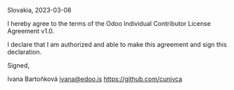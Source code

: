 Slovakia, 2023-03-08

I hereby agree to the terms of the Odoo Individual Contributor License
Agreement v1.0.

I declare that I am authorized and able to make this agreement and sign this
declaration.

Signed,

Ivana Bartoňková ivana@edoo.is https://github.com/cunivca
